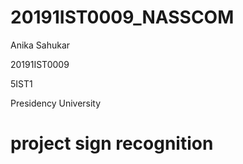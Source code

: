 # 20191IST0009_NASSCOM
Anika Sahukar

20191IST0009

5IST1

Presidency University

# project sign recognition
